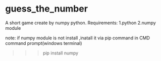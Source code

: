 # guess_the_number
A short game create by numpy python.
Requirements:
1.python
2.numpy module

note: if numpy module is not install ,inatall it via pip command in CMD command prompt(windows terminal)
>>>pip install numpy
